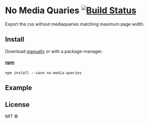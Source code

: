 # No Media Quaries [![Build Status](https://travis-ci.org/danielhusar/no-media-queries.svg)](https://travis-ci.org/danielhusar/no-media-queries)

Export the css without mediaqueries matching maximum page width. 

## Install

Download [manually](https://github.com/danielhusar/no-media-queries) or with a package-manager.

#### [npm](https://npmjs.org/package/no-media-queries)

```
npm install --save no-media-queries
```



## Example

## License

MIT ©
